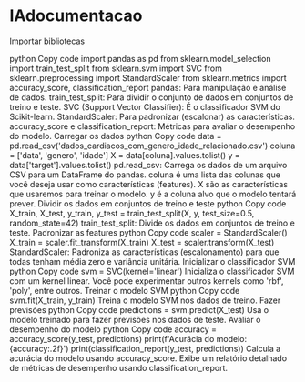 # IAdocumentacao
Importar bibliotecas

python
Copy code
import pandas as pd
from sklearn.model_selection import train_test_split
from sklearn.svm import SVC
from sklearn.preprocessing import StandardScaler
from sklearn.metrics import accuracy_score, classification_report
pandas: Para manipulação e análise de dados.
train_test_split: Para dividir o conjunto de dados em conjuntos de treino e teste.
SVC (Support Vector Classifier): É o classificador SVM do Scikit-learn.
StandardScaler: Para padronizar (escalonar) as características.
accuracy_score e classification_report: Métricas para avaliar o desempenho do modelo.
Carregar os dados
python
Copy code
data = pd.read_csv('dados_cardiacos_com_genero_idade_relacionado.csv')
coluna = ['data', 'genero', 'idade']
X = data[coluna].values.tolist()
y = data['target'].values.tolist()
pd.read_csv: Carrega os dados de um arquivo CSV para um DataFrame do pandas.
coluna é uma lista das colunas que você deseja usar como características (features).
X são as características que usaremos para treinar o modelo.
y é a coluna alvo que o modelo tentará prever.
Dividir os dados em conjuntos de treino e teste
python
Copy code
X_train, X_test, y_train, y_test = train_test_split(X, y, test_size=0.5, random_state=42)
train_test_split: Divide os dados em conjuntos de treino e teste.
Padronizar as features
python
Copy code
scaler = StandardScaler()
X_train = scaler.fit_transform(X_train)
X_test = scaler.transform(X_test)
StandardScaler: Padroniza as características (escalonamento) para que todas tenham média zero e variância unitária.
Inicializar o classificador SVM
python
Copy code
svm = SVC(kernel='linear')
Inicializa o classificador SVM com um kernel linear. Você pode experimentar outros kernels como 'rbf', 'poly', entre outros.
Treinar o modelo SVM
python
Copy code
svm.fit(X_train, y_train)
Treina o modelo SVM nos dados de treino.
Fazer previsões
python
Copy code
predictions = svm.predict(X_test)
Usa o modelo treinado para fazer previsões nos dados de teste.
Avaliar o desempenho do modelo
python
Copy code
accuracy = accuracy_score(y_test, predictions)
print(f'Acurácia do modelo: {accuracy:.2f}')
print(classification_report(y_test, predictions))
Calcula a acurácia do modelo usando accuracy_score.
Exibe um relatório detalhado de métricas de desempenho usando classification_report.
